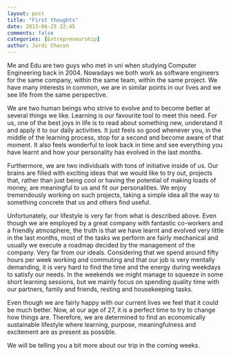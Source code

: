 ```yaml
---
layout: post
title: "First thoughts"
date: 2013-06-25 22:45
comments: false
categories: [Entrepreneurship]
author: Jordi Chacon
---
```


Me and Edu are two guys who met in uni when studying Computer Engineering back in 2004. Nowadays we both work as software engineers for the same company, within the same team, within the same project. We have many interests in common, we are in similar points in our lives and we see life from the same perspective.

We are two human beings who strive to evolve and to become better at several things we like. Learning is our favourite tool to meet this need. For us, one of the best joys in life is to read about something new, understand it and apply it to our daily activities. It just feels so good whenever you, in the middle of the learning process, stop for a second and become aware of that moment. It also feels wonderful to look back in time and see everything you have learnt and how your personality has evolved in the last months.

Furthermore, we are two individuals with tons of initiative inside of us. Our brains are filled with exciting ideas that we would like to try out, projects that, rather than just being cool or having the potential of making loads of money, are meaningful to us and fit our personalities. We enjoy tremendously working on such projects, taking a simple idea all the way to something concrete that us and others find useful.

Unfortunately, our lifestyle is very far from what is described above. Even though we are employed by a great company with fantastic co-workers and a friendly atmosphere, the truth is that we have learnt and evolved very little in the last months, most of the tasks we perform are fairly mechanical and usually we execute a roadmap decided by the management of the company. Very far from our ideals. Considering that we spend around fifty hours per week working and commuting and that our job is very mentally demanding, it is very hard to find the time and the energy during weekdays to satisfy our needs. In the weekends we might manage to squeeze in some short learning sessions, but we mainly focus on spending quality time with our partners, family and friends, resting and housekeeping tasks.

Even though we are fairly happy with our current lives we feel that it could be much better. Now, at our age of 27, it is a perfect time to try to change how things are. Therefore, we are determined to find an economically sustainable lifestyle where learning, purpose, meaningfulness and excitement are as present as possible.

We will be telling you a bit more about our trip in the coming weeks.
